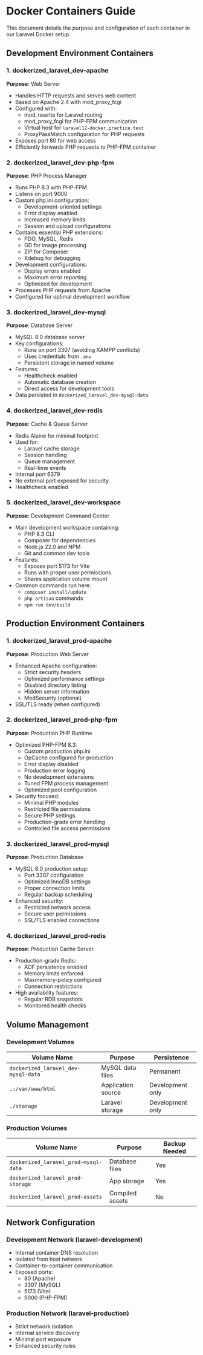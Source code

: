 # Docker Containers Guide

This document details the purpose and configuration of each container in our Laravel Docker setup.

## Development Environment Containers

### 1. dockerized_laravel_dev-apache
**Purpose**: Web Server
- Handles HTTP requests and serves web content
- Based on Apache 2.4 with mod_proxy_fcgi
- Configured with:
  - mod_rewrite for Laravel routing
  - mod_proxy_fcgi for PHP-FPM communication
  - Virtual host for `laravel12-docker.practice.test`
  - ProxyPassMatch configuration for PHP requests
- Exposes port 80 for web access
- Efficiently forwards PHP requests to PHP-FPM container

### 2. dockerized_laravel_dev-php-fpm
**Purpose**: PHP Process Manager
- Runs PHP 8.3 with PHP-FPM
- Listens on port 9000
- Custom php.ini configuration:
  - Development-oriented settings
  - Error display enabled
  - Increased memory limits
  - Session and upload configurations
- Contains essential PHP extensions:
  - PDO, MySQL, Redis
  - GD for image processing
  - ZIP for Composer
  - Xdebug for debugging
- Development configurations:
  - Display errors enabled
  - Maximum error reporting
  - Optimized for development
- Processes PHP requests from Apache
- Configured for optimal development workflow

### 3. dockerized_laravel_dev-mysql
**Purpose**: Database Server
- MySQL 8.0 database server
- Key configurations:
  - Runs on port 3307 (avoiding XAMPP conflicts)
  - Uses credentials from `.env`
  - Persistent storage in named volume
- Features:
  - Healthcheck enabled
  - Automatic database creation
  - Direct access for development tools
- Data persisted in `dockerized_laravel_dev-mysql-data`

### 4. dockerized_laravel_dev-redis
**Purpose**: Cache & Queue Server
- Redis Alpine for minimal footprint
- Used for:
  - Laravel cache storage
  - Session handling
  - Queue management
  - Real-time events
- Internal port 6379
- No external port exposed for security
- Healthcheck enabled

### 5. dockerized_laravel_dev-workspace
**Purpose**: Development Command Center
- Main development workspace containing:
  - PHP 8.3 CLI
  - Composer for dependencies
  - Node.js 22.0 and NPM
  - Git and common dev tools
- Features:
  - Exposes port 5173 for Vite
  - Runs with proper user permissions
  - Shares application volume mount
- Common commands run here:
  - `composer install/update`
  - `php artisan` commands
  - `npm run dev/build`

## Production Environment Containers

### 1. dockerized_laravel_prod-apache
**Purpose**: Production Web Server
- Enhanced Apache configuration:
  - Strict security headers
  - Optimized performance settings
  - Disabled directory listing
  - Hidden server information
  - ModSecurity (optional)
- SSL/TLS ready (when configured)

### 2. dockerized_laravel_prod-php-fpm
**Purpose**: Production PHP Runtime
- Optimized PHP-FPM 8.3:
  - Custom production php.ini
  - OpCache configured for production
  - Error display disabled
  - Production error logging
  - No development extensions
  - Tuned FPM process management
  - Optimized pool configuration
- Security focused:
  - Minimal PHP modules
  - Restricted file permissions
  - Secure PHP settings
  - Production-grade error handling
  - Controlled file access permissions

### 3. dockerized_laravel_prod-mysql
**Purpose**: Production Database
- MySQL 8.0 production setup:
  - Port 3307 configuration
  - Optimized InnoDB settings
  - Proper connection limits
  - Regular backup scheduling
- Enhanced security:
  - Restricted network access
  - Secure user permissions
  - SSL/TLS enabled connections

### 4. dockerized_laravel_prod-redis
**Purpose**: Production Cache Server
- Production-grade Redis:
  - AOF persistence enabled
  - Memory limits enforced
  - Maxmemory-policy configured
  - Connection restrictions
- High availability features:
  - Regular RDB snapshots
  - Monitored health checks

## Volume Management

### Development Volumes
| Volume Name | Purpose | Persistence |
|-------------|---------|-------------|
| `dockerized_laravel_dev-mysql-data` | MySQL data files | Permanent |
| `.:/var/www/html` | Application source | Development only |
| `./storage` | Laravel storage | Development only |

### Production Volumes
| Volume Name | Purpose | Backup Needed |
|-------------|---------|---------------|
| `dockerized_laravel_prod-mysql-data` | Database files | Yes |
| `dockerized_laravel_prod-storage` | App storage | Yes |
| `dockerized_laravel_prod-assets` | Compiled assets | No |

## Network Configuration

### Development Network (laravel-development)
- Internal container DNS resolution
- Isolated from host network
- Container-to-container communication
- Exposed ports:
  - 80 (Apache)
  - 3307 (MySQL)
  - 5173 (Vite)
  - 9000 (PHP-FPM)

### Production Network (laravel-production)
- Strict network isolation
- Internal service discovery
- Minimal port exposure
- Enhanced security rules
